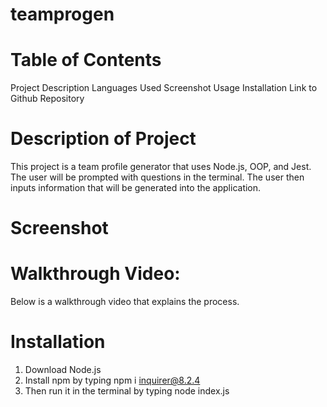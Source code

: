 # teamprogen

# Table of Contents
Project Description
Languages Used
Screenshot
Usage
Installation
Link to Github Repository

# Description of Project
This project is a team profile generator that uses Node.js, OOP, and Jest.
The user will be prompted with questions in the terminal. The user then inputs
information that will be generated into the application.

# Screenshot


# Walkthrough Video:
Below is a walkthrough video that explains the process.

# Installation
  1. Download Node.js
  2. Install npm by typing npm i inquirer@8.2.4
  3. Then run it in the terminal by typing node index.js

